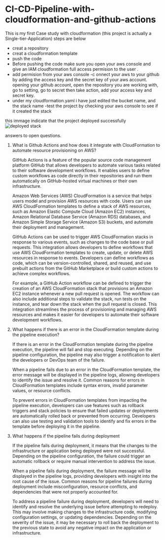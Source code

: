 # CI-CD-Pipeline-with-cloudformation-and-github-actions
This is my first Case study with cloudformation (this project is actually a Single-tier-Application)
steps are below
- creat a repository
- creat a cloudformation template
- push the code
- Before pushing the code make sure you open your aws console and give an IAM cloudformation full access permision to the user .
- add permision from your aws console
-c onnect your aws to your github by adding the access key and the secret key of your aws account. 
    opening your github account, open the repository you are working with, go to setting, go to secret then take action, add your access key and secret key.
- under my cloudformation.yaml i have just edited the bucket name, and the stack name
-test the project by checking your aws console to see if it created the stack 

this immage indicate that the project deployed successfully
![deployed stack](https://user-images.githubusercontent.com/116527791/235388356-99ae3b7e-76b3-4584-9b16-413bd01b888d.jpg)


answers to open questions.
1. What is Github Actions and how does it integrate with CloudFormation to automate resource provisioning on AWS?
        
    GitHub Actions is a feature of the popular source code management platform 
GitHub that allows developers to automate various tasks related to their software development workflows. It enables users to define custom workflows as code directly in their repositories and run them automatically on GitHub-hosted virtual machines or their own infrastructure.
    
    Amazon Web Services (AWS) CloudFormation is a service that helps users 
 model and provision AWS resources with code. Users can use AWS CloudFormation templates to define a stack of AWS resources, such as Amazon Elastic Compute Cloud (Amazon EC2) instances, Amazon Relational Database Service (Amazon RDS) databases, and Amazon Simple Storage Service (Amazon S3) buckets, and automate their deployment and management.

    GitHub Actions can be used to trigger AWS CloudFormation stacks in response 
to various events, such as changes to the code base or pull requests. This integration allows developers to define workflows that use AWS CloudFormation templates to create, update, or delete AWS resources in response to events. Developers can define workflows as code, which can be version-controlled, shared, and reused, and use prebuilt actions from the GitHub Marketplace or build custom actions to achieve complex workflows.

    For example, a GitHub Action workflow can be defined to trigger the 
creation of an AWS CloudFormation stack that provisions an Amazon EC2 instance whenever a new pull request is opened. The workflow can also include additional steps to validate the stack, run tests on the instance, and tear down the stack when the pull request is closed. This integration streamlines the process of provisioning and managing AWS resources and makes it easier for developers to automate their software development workflows.


2. What happens if there is an error in the CloudFormation template during the pipeline execution?

    If there is an error in the CloudFormation template during the pipeline 
execution, the pipeline will fail and stop executing. Depending on the pipeline configuration, the pipeline may also trigger a notification to alert the developers or DevOps team of the failure.

    When a pipeline fails due to an error in the CloudFormation template, the 
error message will be displayed in the pipeline logs, allowing developers to identify the issue and resolve it. Common reasons for errors in CloudFormation templates include syntax errors, invalid parameter values, or resource conflicts.

    To prevent errors in CloudFormation templates from impacting the 
pipeline execution, developers can use features such as rollback triggers and stack policies to ensure that failed updates or deployments are automatically rolled back or prevented from occurring. Developers can also use testing and validation tools to identify and fix errors in the template before deploying it in the pipeline.

3. What happens if the pipeline fails during deployment

    If the pipeline fails during deployment, it means that the changes to the 
infrastructure or application being deployed were not successful. Depending on the pipeline configuration, the failure could trigger an automatic rollback or require manual intervention to address the issue.

    When a pipeline fails during deployment, the failure message will be 
displayed in the pipeline logs, providing developers with insight into the root cause of the issue. Common reasons for pipeline failures during deployment include misconfiguration, resource conflicts, and dependencies that were not properly accounted for.

    To address a pipeline failure during deployment, developers will need 
to identify and resolve the underlying issue before attempting to redeploy. This may involve making changes to the infrastructure code, modifying configuration settings, or updating dependencies. Depending on the severity of the issue, it may be necessary to roll back the deployment to the previous state to avoid any negative impact on the application or infrastructure.